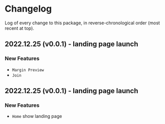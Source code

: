 # Changelog

Log of every change to this package, in reverse-chronological order (most recent at top).

## 2022.12.25 (v0.0.1) - landing page launch

### New Features

- `Margin Preview`
- `Join`

## 2022.12.25 (v0.0.1) - landing page launch

### New Features

- `Home` show landing page
